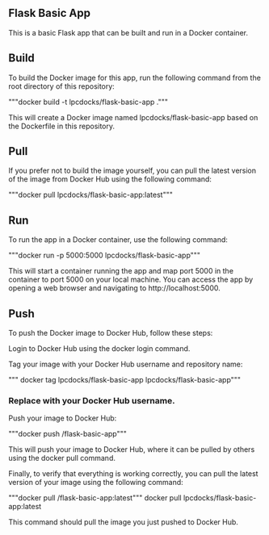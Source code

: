 ## Flask Basic App

This is a basic Flask app that can be built and run in a Docker container.

## Build

To build the Docker image for this app, run the following command from the root directory of this repository:

"""docker build -t lpcdocks/flask-basic-app ."""

This will create a Docker image named lpcdocks/flask-basic-app based on the Dockerfile in this repository.

## Pull
If you prefer not to build the image yourself, you can pull the latest version of the image from Docker Hub using the following command:


"""docker pull lpcdocks/flask-basic-app:latest"""

## Run
To run the app in a Docker container, use the following command:


"""docker run -p 5000:5000 lpcdocks/flask-basic-app"""

This will start a container running the app and map port 5000 in the container to port 5000 on your local machine. You can access the app by opening a web browser and navigating to http://localhost:5000.

## Push
To push the Docker image to Docker Hub, follow these steps:

Login to Docker Hub using the docker login command.

Tag your image with your Docker Hub username and repository name:

"""
docker tag lpcdocks/flask-basic-app lpcdocks/flask-basic-app"""

### Replace <lpcdocks> with your Docker Hub username.

Push your image to Docker Hub:


"""docker push <username>/flask-basic-app"""

This will push your image to Docker Hub, where it can be pulled by others using the docker pull command.

Finally, to verify that everything is working correctly, you can pull the latest version of your image using the following command:


"""docker pull <username>/flask-basic-app:latest"""
docker pull lpcdocks/flask-basic-app:latest

This command should pull the image you just pushed to Docker Hub.

